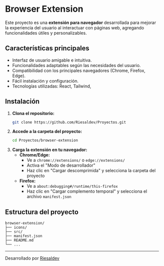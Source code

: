 # Browser Extension

Este proyecto es una **extensión para navegador** desarrollada para mejorar la experiencia del usuario al interactuar con páginas web, agregando funcionalidades útiles y personalizables.

## Características principales

- Interfaz de usuario amigable e intuitiva.
- Funcionalidades adaptables según las necesidades del usuario.
- Compatibilidad con los principales navegadores (Chrome, Firefox, Edge).
- Fácil instalación y configuración.
- Tecnologías utilizadas: React, Tailwind,

## Instalación

1. **Clona el repositorio:**
   ```bash
   git clone https://github.com/Riesaldev/Proyectos.git
   ```
2. **Accede a la carpeta del proyecto:**
   ```bash
   cd Proyectos/browser-extension
   ```
3. **Carga la extensión en tu navegador:**
   - **Chrome/Edge:**  
     - Ve a `chrome://extensions/` o `edge://extensions/`
     - Activa el "Modo de desarrollador"
     - Haz clic en "Cargar descomprimida" y selecciona la carpeta del proyecto
   - **Firefox:**  
     - Ve a `about:debugging#/runtime/this-firefox`
     - Haz clic en "Cargar complemento temporal" y selecciona el archivo `manifest.json`

## Estructura del proyecto

```
browser-extension/
├── icons/
├── src/
├── manifest.json
├── README.md
└── ...
```

---

Desarrollado por [Riesaldev](https://github.com/Riesaldev)
```
